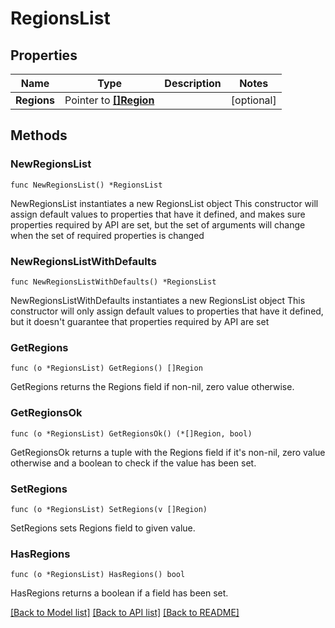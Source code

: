 # RegionsList

## Properties

Name | Type | Description | Notes
------------ | ------------- | ------------- | -------------
**Regions** | Pointer to [**[]Region**](Region.md) |  | [optional] 

## Methods

### NewRegionsList

`func NewRegionsList() *RegionsList`

NewRegionsList instantiates a new RegionsList object
This constructor will assign default values to properties that have it defined,
and makes sure properties required by API are set, but the set of arguments
will change when the set of required properties is changed

### NewRegionsListWithDefaults

`func NewRegionsListWithDefaults() *RegionsList`

NewRegionsListWithDefaults instantiates a new RegionsList object
This constructor will only assign default values to properties that have it defined,
but it doesn't guarantee that properties required by API are set

### GetRegions

`func (o *RegionsList) GetRegions() []Region`

GetRegions returns the Regions field if non-nil, zero value otherwise.

### GetRegionsOk

`func (o *RegionsList) GetRegionsOk() (*[]Region, bool)`

GetRegionsOk returns a tuple with the Regions field if it's non-nil, zero value otherwise
and a boolean to check if the value has been set.

### SetRegions

`func (o *RegionsList) SetRegions(v []Region)`

SetRegions sets Regions field to given value.

### HasRegions

`func (o *RegionsList) HasRegions() bool`

HasRegions returns a boolean if a field has been set.


[[Back to Model list]](../README.md#documentation-for-models) [[Back to API list]](../README.md#documentation-for-api-endpoints) [[Back to README]](../README.md)


